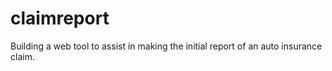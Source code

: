 # claimreport

Building a web tool to assist in making the initial report of an auto insurance claim. 
